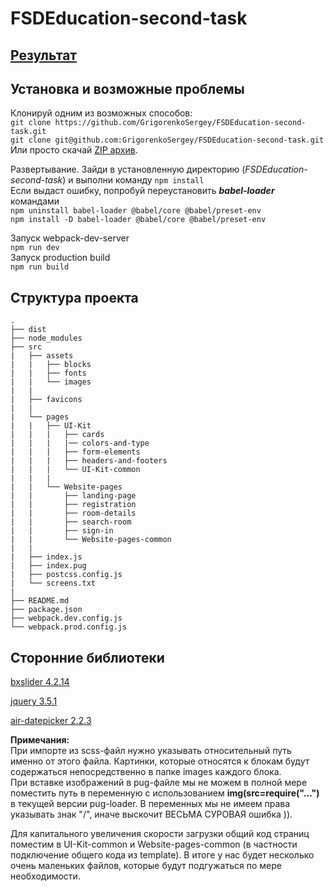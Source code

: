 # FSDEducation-second-task
## [Результат](https://grigorenkosergey.github.io/Second_Task/index.html)

## Установка и возможные проблемы
Клонируй одним из возможных способов:  
`git clone https://github.com/GrigorenkoSergey/FSDEducation-second-task.git`  
`git clone git@github.com:GrigorenkoSergey/FSDEducation-second-task.git`  
Или просто скачай [ZIP архив](`https://github.com/GrigorenkoSergey/FSDEducation-second-task/archive/master.zip`).

Развертывание. Зайди в установленную директорию (*FSDEducation-second-task*) и выполни команду
`npm install`  
Если выдаст ошибку, попробуй переустановить ***babel-loader*** командами  
`npm uninstall babel-loader @babel/core @babel/preset-env`  
`npm install -D babel-loader @babel/core @babel/preset-env`

Запуск webpack-dev-server  
`npm run dev`  
Запуск production build  
`npm run build`

## Структура проекта
```
.
├── dist
├── node_modules
├── src
|   ├── assets
|   |   ├── blocks
|   |   ├── fonts
|   |   └── images
|   |
|   ├── favicons
|   |
|   └── pages
|   |   ├── UI-Kit
|   |   |   ├── cards
|   |   |   |── colors-and-type
|   |   |   ├── form-elements
|   |   |   ├── headers-and-footers
|   |   |   └── UI-Kit-common
|   |   | 
|   |   └── Website-pages
|   |       ├── landing-page
|   |       ├── registration
|   |       ├── room-details
|   |       ├── search-room
|   |       ├── sign-in
|   |       └── Website-pages-common
|   |
|   ├── index.js
|   ├── index.pug
|   ├── postcss.config.js
|   └── screens.txt
|   
├── README.md
├── package.json
├── webpack.dev.config.js
└── webpack.prod.config.js
```

## Сторонние библиотеки
  [bxslider 4.2.14](https://github.com/stevenwanderski/bxslider-4)

  [jquery 3.5.1](https://jquery.com/)

  [air-datepicker 2.2.3](http://t1m0n.name/air-datepicker/docs/index-ru.html)

**Примечания:**  
При импорте из scss-файл нужно указывать относительный путь именно от этого файла.
Картинки, которые относятся к блокам будут содержаться непосредственно в папке images каждого блока.  
При вставке изображений в pug-файле мы не можем в полной мере поместить путь в переменную с использованием **img(src=require("...")** в текущей версии pug-loader. В переменных мы не имеем права указывать знак "/", иначе выскочит ВЕСЬМА СУРОВАЯ ошибка )).

Для капитального увеличения скорости загрузки общий код страниц поместим в UI-Kit-common и Website-pages-common (в частности подключение общего кода из template). В итоге у нас будет несколько очень маленьких файлов, которые будут подгужаться по мере необходимости. 